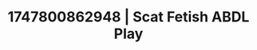 ---
categories:
- Softcore surrealism
- Slow burn erotica
- Self-pleasure
- Pov blowjob
- Dirty mind games
image: /assets/images/1747800862948.jpg
layout: post
seo:
  description: Featured content with high-quality ABDL Play, Scat Fetish. HD images
    available.
  keywords: ABDL Play, Scat Fetish
  og_image: /assets/images/1747800862948.jpg
  schema_type: VisualArtwork
tags:
- '#1747800862948'
- Scat Fetish
- ABDL Play
title: 1747800862948 | Scat Fetish ABDL Play
---